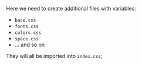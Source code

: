 Here we need to create additional files with variables:
- `base.css`
- `fonts.css`
- `colors.css`
- `space.css`
- ... and so on

They will all be imported into `index.css`;